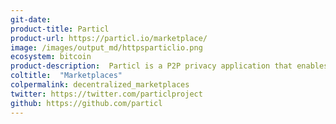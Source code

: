 ```yaml
---
git-date: 
product-title: Particl
product-url: https://particl.io/marketplace/
image: /images/output_md/httpsparticlio.png
ecosystem: bitcoin
product-description:  Particl is a P2P privacy application that enables to create and shop on an infinity of private and public marketplaces.
coltitle:  "Marketplaces"
colpermalink: decentralized_marketplaces
twitter: https://twitter.com/particlproject
github: https://github.com/particl
---
```

